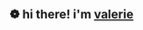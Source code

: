 <div align="center">
  <h2> 
    ❁ hi there! i'm <a href="https://t.me/kimvlry">valerie</a> 
  </h2>
  
<!--  ![](gh.gif) -->
</div>

